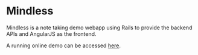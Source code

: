 Mindless
========
Mindless is a note taking demo webapp using Rails to provide the backend APIs and AngularJS as the frontend.

A running online demo can be accessed [here](http://mindless.herokuapp.com).
